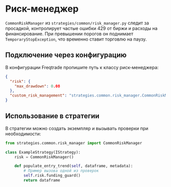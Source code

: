 # Риск-менеджер

`CommonRiskManager` из `strategies/common/risk_manager.py` следит за просадкой,
контролирует частые ошибки 429 от биржи и расходы на финансирование. При
превышении порогов он поднимает `TemporaryStopException`, что временно ставит
торговлю на паузу.

## Подключение через конфигурацию

В конфигурации Freqtrade пропишите путь к классу риск-менеджера:

```json
{
  "risk": {
    "max_drawdown": 0.08
  },
  "custom_risk_management": "strategies.common.risk_manager.CommonRiskManager"
}
```

## Использование в стратегии

В стратегии можно создать экземпляр и вызывать проверки при необходимости:

```python
from strategies.common.risk_manager import CommonRiskManager

class ExampleStrategy(IStrategy):
    risk = CommonRiskManager()

    def populate_entry_trend(self, dataframe, metadata):
        # Пример вызова одной из проверок
        self.risk.funding_guard()
        return dataframe
```
